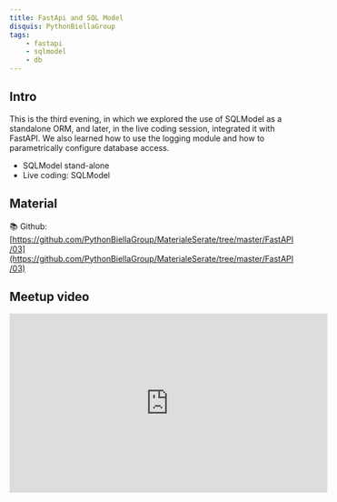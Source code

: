 ```yaml
---
title: FastApi and SQL Model
disquis: PythonBiellaGroup
tags:
    - fastapi
    - sqlmodel
    - db
---
```


## Intro

This is the third evening, in which we explored the use of SQLModel as a standalone ORM, and later, in the live coding session, integrated it with FastAPI. We also learned how to use the logging module and how to parametrically configure database access.

* SQLModel stand-alone
* Live coding: SQLModel

## Material

📚 Github:
[https://github.com/PythonBiellaGroup/MaterialeSerate/tree/master/FastAPI/03](https://github.com/PythonBiellaGroup/MaterialeSerate/tree/master/FastAPI/03)

## Meetup video

<iframe width="560" height="315" src="https://www.youtube.com/embed/P_urlT9_rBw?si=f277Mn0Hhj0fzeZD" title="YouTube video player" frameborder="0" allow="accelerometer; autoplay; clipboard-write; encrypted-media; gyroscope; picture-in-picture; web-share" allowfullscreen></iframe>